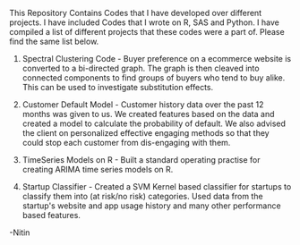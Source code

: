 This Repository Contains Codes that I have developed over different projects. I have included Codes that I wrote on R, SAS and Python. I have compiled a list of different projects that these codes were a part of. Please find the same list below.

1. Spectral Clustering Code - 
Buyer preference on a ecommerce website is converted to a bi-directed graph.
The graph is then cleaved into connected components to find groups of buyers who tend to buy alike.
This can be used to investigate substitution effects.

2. Customer Default Model - 
Customer history data over the past 12 months was given to us. We created features based on the data
and created a model to calculate the probability of default. We also advised the client on personalized 
effective engaging methods so that they could stop each customer from dis-engaging with them.

3. TimeSeries Models on R - 
Built a standard operating practise for creating ARIMA time series models on R.

4. Startup Classifier - 
Created a SVM Kernel based classifier for startups to classify them into (at risk/no risk) categories.
Used data from the startup's website and app usage history and many other performance based features.


-Nitin
